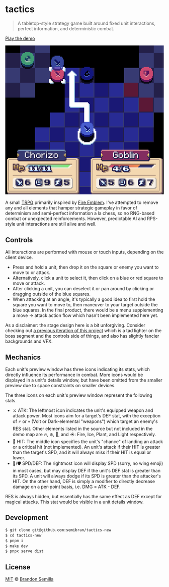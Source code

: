 # tactics
> A tabletop-style strategy game built around fixed unit interactions, perfect information, and deterministic combat.

[Play the demo](https://semibran.github.io/tactics-new)

![Preview image of tactics project](tactics.png)

A small [TRPG](https://en.wikipedia.org/wiki/Tactical_role-playing_game) primarily inspired by [Fire Emblem](https://en.wikipedia.org/wiki/Tactical_role-playing_game). I've attempted to remove any and all elements that hamper strategic gameplay in favor of determinism and semi-perfect information a la chess, so no RNG-based combat or unexpected reinforcements. However, predictable AI and RPS-style unit interactions are still alive and well.

## Controls
All interactions are performed with mouse or touch inputs, depending on the client device.
- Press and hold a unit, then drop it on the square or enemy you want to move to or attack.
- Alternatively, click a unit to select it, then click on a blue or red square to move or attack.
- After clicking a unit, you can deselect it or pan around by clicking or dragging outside of the blue squares.
- When attacking at an angle, it's typically a good idea to first hold the square you want to move to, then maneuver to your target outside the blue squares. In the final product, there would be a menu supplementing a move -> attack action flow which hasn't been implemented here yet.

As a disclaimer: the stage design here is a bit unforgiving. Consider checking out [a previous iteration of this project](https://github.com/semibran/tactics) which is a tad lighter on the boss segment and the controls side of things, and also has slightly fancier backgrounds and VFX.

## Mechanics
Each unit's preview window has three icons indicating its stats, which directly influence its performance in combat. More icons would be displayed in a unit's details window, but have been omitted from the smaller preview due to space constraints on smaller devices.

The three icons on each unit's preview window represent the following stats.
- ⚔️ ATK: The leftmost icon indicates the unit's equipped weapon and attack power. Most icons aim for a target's DEF stat, with the exception of ⚡️ or 💀 (Volt or Dark-elemental "weapons") which target an enemy's RES stat. Other elements listed in the source but not included in the demo map are 🔥, ❄️, 🌱, and ☀️: Fire, Ice, Plant, and Light respectively.
- 🎯 HIT: The middle icon specifies the unit's "chance" of landing an attack or a critical hit (not implemented). An unit's attack if their HIT is greater than the target's SPD, and it will always miss if their HIT is equal or lower.
- 🧚/🛡 SPD/DEF: The rightmost icon will display SPD (sorry, no wing emoji) in most cases, but may display DEF if the unit's DEF stat is greater than its SPD. A unit will always dodge if its SPD is greater than the attacker's HIT. On the other hand, DEF is simply a modifier to directly decrease damage on a per-point basis, i.e. DMG = ATK - DEF.

RES is always hidden, but essentially has the same effect as DEF except for magical attacks. This stat would be visible in a unit details window.

## Development
```sh
$ git clone git@github.com:semibran/tactics-new
$ cd tactics-new
$ pnpm i
$ make dev
$ pnpx serve dist
```

## License
[MIT](https://opensource.org/licenses/MIT) © [Brandon Semilla](https://git.io/semibran)
